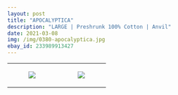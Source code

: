 ```yaml
---
layout: post
title: "APOCALYPTICA"
description: "LARGE | Preshrunk 100% Cotton | Anvil"
date: 2021-03-08
img: /img/0380-apocalyptica.jpg
ebay_id: 233989913427
---
```




<table style="width:100%;"><tr><td style="vertical-align:top;">
      <figure class="tmblr-full" data-orig-height="2048" data-orig-width="1365" data-orig-src="https://concertshirts.netlify.app/shirts/0380/0380-01.jpg"><img src="https://64.media.tumblr.com/e148fc8265af7318b4ca23359835e404/a75f423cc65166d5-89/s540x810/9604868e15074294708bf7dfe268fae820134e10.jpg" data-orig-height="2048" data-orig-width="1365" data-orig-src="https://concertshirts.netlify.app/shirts/0380/0380-01.jpg"/></figure></td>
    <td style="vertical-align:top;">
      <figure class="tmblr-full" data-orig-height="2048" data-orig-width="1365" data-orig-src="https://concertshirts.netlify.app/shirts/0380/0380-02.jpg"><img src="https://64.media.tumblr.com/93a0bdbb7f8ac41a83a2f60683dd45d3/a75f423cc65166d5-ca/s540x810/66f4004fa8b7eda4b56269f49b9f45cb747d05ba.jpg" data-orig-height="2048" data-orig-width="1365" data-orig-src="https://concertshirts.netlify.app/shirts/0380/0380-02.jpg"/></figure></td>
  </tr></table>
